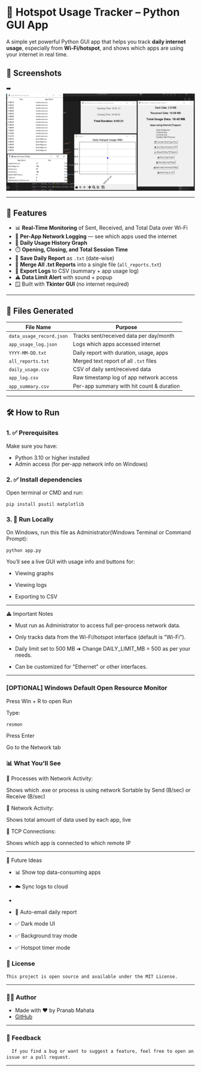 # 📶 Hotspot Usage Tracker – Python GUI App

A simple yet powerful Python GUI app that helps you track **daily internet usage**, especially from **Wi-Fi/hotspot**, and shows which apps are using your internet in real time.

## 🔗 Screenshots

➡️ ![View Live](hotspot-usage.png)

---

## 🚀 Features

- 📊 **Real-Time Monitoring** of Sent, Received, and Total Data over Wi-Fi
- 🧠 **Per-App Network Logging** — see which apps used the internet
- 📅 **Daily Usage History Graph**
- ⏱️ **Opening, Closing, and Total Session Time**
- 📝 **Save Daily Report** as `.txt` (date-wise)
- 📁 **Merge All .txt Reports** into a single file (`all_reports.txt`)
- 💾 **Export Logs** to CSV (summary + app usage log)
- ⚠️ **Data Limit Alert** with sound + popup
- 🪟 Built with **Tkinter GUI** (no internet required)

---
## 📁 Files Generated

| File Name                  | Purpose                                    |
|----------------------------|--------------------------------------------|
| `data_usage_record.json`  | Tracks sent/received data per day/month    |
| `app_usage_log.json`      | Logs which apps accessed internet          |
| `YYYY-MM-DD.txt`          | Daily report with duration, usage, apps    |
| `all_reports.txt`         | Merged text report of all `.txt` files     |
| `daily_usage.csv`         | CSV of daily sent/received data            |
| `app_log.csv`             | Raw timestamp log of app network access    |
| `app_summary.csv`         | Per-app summary with hit count & duration  |

---

## 🛠️ How to Run

### 1. ✅ Prerequisites

Make sure you have:

- Python 3.10 or higher installed
- Admin access (for per-app network info on Windows)

### 2. ✅ Install dependencies

Open terminal or CMD and run:

    pip install psutil matplotlib

### 3. 🚀 Run Locally

On Windows, run this file as Administrator(Windows Terminal or Command Prompt):
   
    python app.py

You’ll see a live GUI with usage info and buttons for:

- Viewing graphs

- Viewing logs

- Exporting to CSV

---

⚠️ Important Notes

- Must run as Administrator to access full per-process network data.

- Only tracks data from the Wi-Fi/hotspot interface (default is "Wi-Fi").

- Daily limit set to 500 MB
  ➜ Change DAILY_LIMIT_MB = 500 as per your needs.

- Can be customized for "Ethernet" or other interfaces.

---

### [OPTIONAL] Windows Default Open Resource Monitor

Press Win + R to open Run

Type:

    resmon
Press Enter

Go to the Network tab

### 📊 What You'll See
🔸 Processes with Network Activity:

   Shows which .exe or process is using network
   Sortable by Send (B/sec) or Receive (B/sec)

🔸 Network Activity:

   Shows total amount of data used by each app, live

🔸 TCP Connections:

   Shows which app is connected to which remote IP
   
---
🧠 Future Ideas 

- 📊 Show top data-consuming apps

- ☁️ Sync logs to cloud
- 
- 🔔 Auto-email daily report

- ✅ Dark mode UI

- ✅ Background tray mode

- ✅ Hotspot timer mode

### 📜 License

    This project is open source and available under the MIT License.

---

### 👨‍💻 Author

- Made with ❤️ by Pranab Mahata
- [GitHub](https://github.com/rnccsstudent)

---

### 💬 Feedback

      If you find a bug or want to suggest a feature, feel free to open an issue or a pull request.

---
